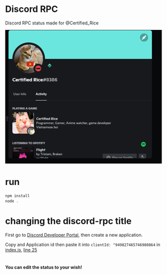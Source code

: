 # Discord RPC
Discord RPC status made for @Certified_Rice

![screenshot](images/unknown.png "example")

# run
```js
npm install
node .
```

# changing the discord-rpc title
First go to [Discord Developer Portal](https://discord.com/developers/applications), then create a new application. 

Copy and Application id then paste it into `clientId: "949827465746980864` in [index.js](https://github.com/CertifiedRice/discord-rpc/blob/main/index.js), [line 25](https://github.com/CertifiedRice/discord-rpc/blob/main/index.js#L25)

#

**You can edit the status to your wish!**
